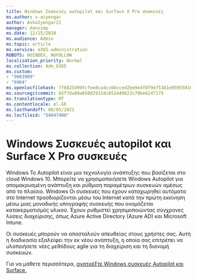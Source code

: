```yaml
---
title: Windows Συσκευές autopilot και Surface X Pro συσκευές
ms.author: v-aiyengar
author: AshaIyengar21
manager: dansimp
ms.date: 12/15/2020
ms.audience: Admin
ms.topic: article
ms.service: o365-administration
ROBOTS: NOINDEX, NOFOLLOW
localization_priority: Normal
ms.collection: Adm_O365
ms.custom:
- "9003909"
- "6964"
ms.openlocfilehash: 7f6825d99fcfee0ca4cc60cced2be9e4f0f9e75381e9595501072eb7dfad1698
ms.sourcegitcommit: b5f7da89a650d2915dc652449623c78be6247175
ms.translationtype: MT
ms.contentlocale: el-GR
ms.lasthandoff: 08/05/2021
ms.locfileid: "54047400"
---
```

# <a name="windows-autopilot-and-surface-x-pro-devices"></a>Windows Συσκευές autopilot και Surface X Pro συσκευές

Windows Το Autopilot είναι μια τεχνολογία ανάπτυξης που βασίζεται στο cloud Windows 10. Μπορείτε να χρησιμοποιήσετε Windows Autopilot για απομακρυσμένη ανάπτυξη και ρύθμιση παραμέτρων συσκευών αμέσως από το πλαίσιο. Windows Οι συσκευές που έχουν καταχωρηθεί αυτόματα στο Internet προσδιορίζονται μέσω του Internet κατά την πρώτη εκκίνηση μέσω μιας μοναδικής υπογραφής συσκευής που ονομάζεται κατακερματισμός υλικού. Έχουν ρυθμιστεί χρησιμοποιώντας σύγχρονες λύσεις διαχείρισης, όπως Azure Active Directory (Azure AD) και Microsoft Intune.

Οι συσκευές μπορούν να αποσταλούν απευθείας στους χρήστες σας. Αυτή η διαδικασία εξαλείφει την εκ νέου ανάπτυξη, η οποία σας επιτρέπει να υλοποιήσετε νέες μεθόδους agile για τη διαχείριση και τη διανομή συσκευών.

Για να μάθετε περισσότερα, [ανατρέξτε Windows συσκευές Autopilot και Surface.](https://go.microsoft.com/fwlink/?linkid=2135712)
